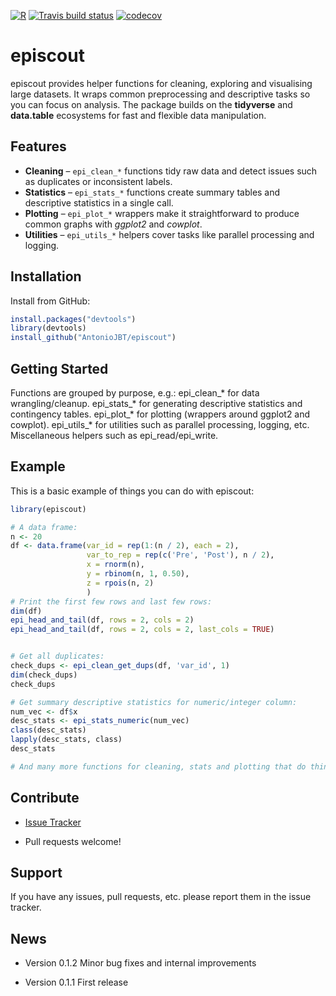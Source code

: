 [![R](https://github.com/antoniojbt/episcout/actions/workflows/r.yml/badge.svg)](https://github.com/antoniojbt/episcout/actions/workflows/r.yml)
[![Travis build status](https://travis-ci.org/AntonioJBT/episcout.svg?branch=master)](https://travis-ci.org/AntonioJBT/episcout)
[![codecov](https://codecov.io/gh/AntonioJBT/episcout/branch/master/graph/badge.svg)](https://codecov.io/gh/AntonioJBT/episcout)

# episcout

episcout provides helper functions for cleaning, exploring and visualising large datasets. It wraps common preprocessing and descriptive tasks so you can focus on analysis. The package builds on the **tidyverse** and **data.table** ecosystems for fast and flexible data manipulation.

## Features

* **Cleaning** – `epi_clean_*` functions tidy raw data and detect issues such as duplicates or inconsistent labels.
* **Statistics** – `epi_stats_*` functions create summary tables and descriptive statistics in a single call.
* **Plotting** – `epi_plot_*` wrappers make it straightforward to produce common graphs with *ggplot2* and *cowplot*.
* **Utilities** – `epi_utils_*` helpers cover tasks like parallel processing and logging.

## Installation

<!--- 
You can install the released version of episcout from [CRAN](https://CRAN.R-project.org) with:

``` r
install.packages("episcout")
```
--->

Install from GitHub:
``` r
install.packages("devtools")
library(devtools)
install_github("AntonioJBT/episcout")
```

## Getting Started

Functions are grouped by purpose, e.g.:
epi_clean_* for data wrangling/cleanup.
epi_stats_* for generating descriptive statistics and contingency tables.
epi_plot_* for plotting (wrappers around ggplot2 and cowplot).
epi_utils_* for utilities such as parallel processing, logging, etc.
Miscellaneous helpers such as epi_read/epi_write.

## Example

This is a basic example of things you can do with episcout:

``` r
library(episcout)

# A data frame:
n <- 20
df <- data.frame(var_id = rep(1:(n / 2), each = 2),
                 var_to_rep = rep(c('Pre', 'Post'), n / 2),
                 x = rnorm(n),
                 y = rbinom(n, 1, 0.50),
                 z = rpois(n, 2)
                 )
# Print the first few rows and last few rows:
dim(df)
epi_head_and_tail(df, rows = 2, cols = 2)
epi_head_and_tail(df, rows = 2, cols = 2, last_cols = TRUE)


# Get all duplicates:
check_dups <- epi_clean_get_dups(df, 'var_id', 1)
dim(check_dups)
check_dups

# Get summary descriptive statistics for numeric/integer column:
num_vec <- df$x
desc_stats <- epi_stats_numeric(num_vec)
class(desc_stats)
lapply(desc_stats, class)
desc_stats

# And many more functions for cleaning, stats and plotting that do things a bit faster or more conveniently and I couldn't easily find in other packages.
```

## Contribute

- [Issue Tracker](https://github.com/AntonioJBT/episcout/issues)

- Pull requests welcome!


Support
-------

If you have any issues, pull requests, etc. please report them in the issue tracker. 

## News

- Version 0.1.2
  Minor bug fixes and internal improvements

- Version 0.1.1
  First release
